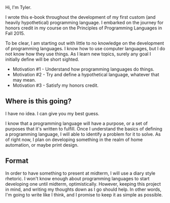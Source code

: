  

Hi, I'm Tyler. 

I wrote this e-book throughout the development of my first custom (and heavily hypothetical) programming language. I embarked on the journey for honors credit in my course on the Principles of Programming Languages in Fall 2015. 


To be clear, I am starting out with little to no knowledge on the development of programming languages. I know how to use computer languages, but I do not know how they use things. As I learn new topics, surely any goal I initially define will be short sighted.  

- Motivation #1 - Understand how programming languages do things. 
- Motivation #2 - Try and define a hypothetical language, whatever that may mean.
- Motivation #3 - Satisfy my honors credit. 

## Where is this going?

I have no idea. I can give you my best guess. 

I know that a programming language will have a purpose, or a set of purposes that it's written to fulfill.  Once I understand the basics of defining a programming language, I will able to identify a problem for it to solve. As of right now, I plan on developing something in the realm of home automation, or maybe print design. 

## Format

In order to have something to present at midterm, I will use a diary style rhetoric. I won't know enough about programming languages to start developing one until midterm, optimistically. However, keeping this project in mind, and writing my thoughts down as I go should help. In other words, I'm going to write like I think, and I promise to keep it as simple as possible. 